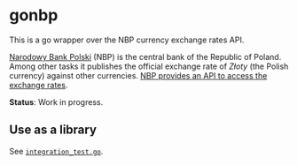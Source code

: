 # gonbp

This is a go wrapper over the NBP currency exchange rates API.

[Narodowy Bank Polski](http://www.nbp.pl/) (NBP) is the central bank of the
Republic of Poland. Among other tasks it publishes the official exchange rate
of _Złoty_ (the Polish currency) against other currencies. [NBP provides an
API to access the exchange rates](http://api.nbp.pl/en.html).

**Status**: Work in progress.


## Use as a library

See [`integration_test.go`](https://github.com/igor-kupczynski/gonbp/blob/main/gonbp_test.go).

